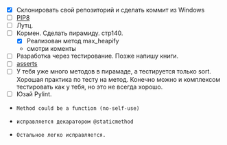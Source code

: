 - [x] Склонировать свой репозиторий и сделать коммит из Windows
- [ ] [PIP8](https://www.python.org/dev/peps/pep-0008/)
- [ ] Лутц.
- [ ] Кормен. Сделать пирамиду. стр140.
  - [x] Реализован метод max_heapify
  - смотри коменты
- [ ] Разработка через тестирование. Позже напишу книги.
- [ ] [asserts](https://docs.python.org/3/library/unittest.html#unittest.TestCase)
- [ ] У тебя уже много методов в пирамаде, а тестируется только sort.
      Хорошая практика по тесту на метод. Конечно можно и комплексом тестировать как у тебя, но это не всегда хорошо.
- [ ] Юзай Pylint. 
-     Method could be a function (no-self-use)
-     исправляется декаратором @staticmethod
-     Остальное легко исправляется.
